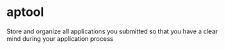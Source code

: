 # aptool
Store and organize all applications you submitted so that you have a clear mind during your application process
